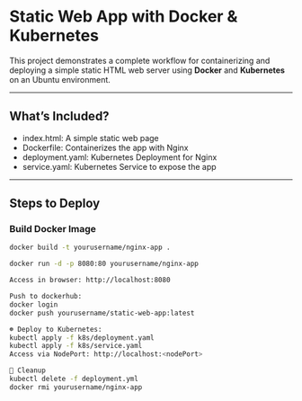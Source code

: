#  Static Web App with Docker & Kubernetes

This project demonstrates a complete workflow for containerizing and deploying a simple static HTML web server using **Docker** and **Kubernetes** on an Ubuntu environment.

---

##  What’s Included?

- index.html: A simple static web page
- Dockerfile: Containerizes the app with Nginx
- deployment.yaml: Kubernetes Deployment for Nginx
- service.yaml: Kubernetes Service to expose the app

---

## Steps to Deploy

###  Build Docker Image

```bash
docker build -t yourusername/nginx-app .

docker run -d -p 8080:80 yourusername/nginx-app

Access in browser: http://localhost:8080

Push to dockerhub:
docker login
docker push yourusername/static-web-app:latest

☸️ Deploy to Kubernetes:
kubectl apply -f k8s/deployment.yaml
kubectl apply -f k8s/service.yaml
Access via NodePort: http://localhost:<nodePort>

🧹 Cleanup
kubectl delete -f deployment.yml
docker rmi yourusername/nginx-app

